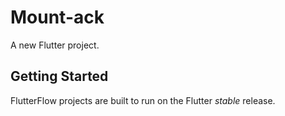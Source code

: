 # Mount-ack

A new Flutter project.

## Getting Started

FlutterFlow projects are built to run on the Flutter _stable_ release.
